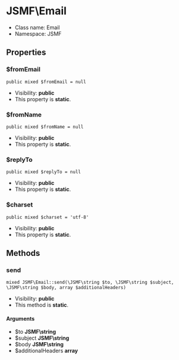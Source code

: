 JSMF\Email
===============






* Class name: Email
* Namespace: JSMF





Properties
----------


### $fromEmail

    public mixed $fromEmail = null





* Visibility: **public**
* This property is **static**.


### $fromName

    public mixed $fromName = null





* Visibility: **public**
* This property is **static**.


### $replyTo

    public mixed $replyTo = null





* Visibility: **public**
* This property is **static**.


### $charset

    public mixed $charset = 'utf-8'





* Visibility: **public**
* This property is **static**.


Methods
-------


### send

    mixed JSMF\Email::send(\JSMF\string $to, \JSMF\string $subject, \JSMF\string $body, array $additionalHeaders)





* Visibility: **public**
* This method is **static**.


#### Arguments
* $to **JSMF\string**
* $subject **JSMF\string**
* $body **JSMF\string**
* $additionalHeaders **array**



